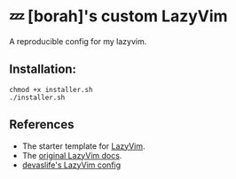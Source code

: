 # 💤 \[borah]'s custom LazyVim 

A reproducible config for my lazyvim. 

## Installation:

```
chmod +x installer.sh
./installer.sh
```

## References
- The starter template for [LazyVim](https://github.com/LazyVim/LazyVim).
- The [original LazyVim docs](https://lazyvim.github.io/).
- [devaslife's LazyVim config](https://github.com/craftzdog/dotfiles-public)